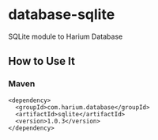 # database-sqlite
SQLite module to Harium Database

## How to Use It

### Maven
```
<dependency>
  <groupId>com.harium.database</groupId>
  <artifactId>sqlite</artifactId>
  <version>1.0.3</version>
</dependency>
```
